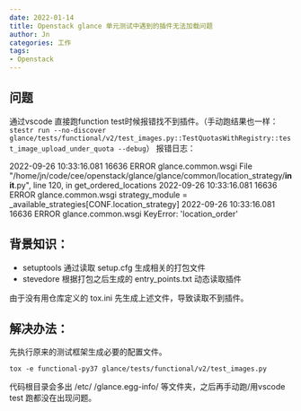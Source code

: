 ```yaml
---
date: 2022-01-14
title: Openstack glance 单元测试中遇到的插件无法加载问题
author: Jn
categories: 工作
tags: 
- Openstack
---
```


## 问题
通过vscode 直接跑function test时候报错找不到插件。（手动跑结果也一样：`stestr run --no-discover glance/tests/functional/v2/test_images.py::TestQuotasWithRegistry::test_image_upload_under_quota --debug`）
报错日志：

2022-09-26 10:33:16.081 16636 ERROR glance.common.wsgi   File "/home/jn/code/cee/openstack/glance/glance/common/location_strategy/__init__.py", line 120, in get_ordered_locations
2022-09-26 10:33:16.081 16636 ERROR glance.common.wsgi     strategy_module = _available_strategies[CONF.location_strategy]
2022-09-26 10:33:16.081 16636 ERROR glance.common.wsgi KeyError: 'location_order'

## 背景知识：
* setuptools 通过读取 setup.cfg 生成相关的打包文件
* stevedore 根据打包之后生成的 entry_points.txt 动态读取插件

由于没有用仓库定义的 tox.ini 先生成上述文件，导致读取不到插件。

## 解决办法：
先执行原来的测试框架生成必要的配置文件。
```
tox -e functional-py37 glance/tests/functional/v2/test_images.py
```
代码根目录会多出 /etc/ /glance.egg-info/ 等文件夹，之后再手动跑/用vscode test 跑都没在出现问题。
